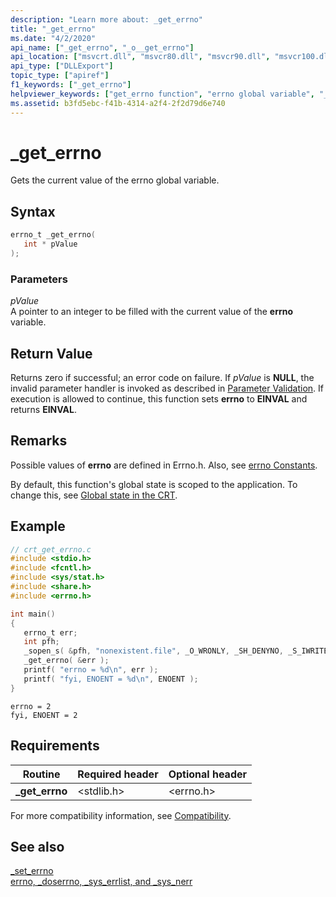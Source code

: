 ```yaml
---
description: "Learn more about: _get_errno"
title: "_get_errno"
ms.date: "4/2/2020"
api_name: ["_get_errno", "_o__get_errno"]
api_location: ["msvcrt.dll", "msvcr80.dll", "msvcr90.dll", "msvcr100.dll", "msvcr100_clr0400.dll", "msvcr110.dll", "msvcr110_clr0400.dll", "msvcr120.dll", "msvcr120_clr0400.dll", "ucrtbase.dll", "api-ms-win-crt-runtime-l1-1-0.dll", "api-ms-win-crt-private-l1-1-0.dll"]
api_type: ["DLLExport"]
topic_type: ["apiref"]
f1_keywords: ["_get_errno"]
helpviewer_keywords: ["get_errno function", "errno global variable", "_get_errno function"]
ms.assetid: b3fd5ebc-f41b-4314-a2f4-2f2d79d6e740
---
```

# _get_errno

Gets the current value of the errno global variable.

## Syntax

```C
errno_t _get_errno(
   int * pValue
);
```

### Parameters

*pValue*<br/>
A pointer to an integer to be filled with the current value of the **errno** variable.

## Return Value

Returns zero if successful; an error code on failure. If *pValue* is **NULL**, the invalid parameter handler is invoked as described in [Parameter Validation](../../c-runtime-library/parameter-validation.md). If execution is allowed to continue, this function sets **errno** to **EINVAL** and returns **EINVAL**.

## Remarks

Possible values of **errno** are defined in Errno.h. Also, see [errno Constants](../../c-runtime-library/errno-constants.md).

By default, this function's global state is scoped to the application. To change this, see [Global state in the CRT](../global-state.md).

## Example

```C
// crt_get_errno.c
#include <stdio.h>
#include <fcntl.h>
#include <sys/stat.h>
#include <share.h>
#include <errno.h>

int main()
{
   errno_t err;
   int pfh;
   _sopen_s( &pfh, "nonexistent.file", _O_WRONLY, _SH_DENYNO, _S_IWRITE );
   _get_errno( &err );
   printf( "errno = %d\n", err );
   printf( "fyi, ENOENT = %d\n", ENOENT );
}
```

```Output
errno = 2
fyi, ENOENT = 2
```

## Requirements

|Routine|Required header|Optional header|
|-------------|---------------------|---------------------|
|**_get_errno**|\<stdlib.h>|\<errno.h>|

For more compatibility information, see [Compatibility](../../c-runtime-library/compatibility.md).

## See also

[_set_errno](set-errno.md)<br/>
[errno, _doserrno, _sys_errlist, and _sys_nerr](../../c-runtime-library/errno-doserrno-sys-errlist-and-sys-nerr.md)<br/>
